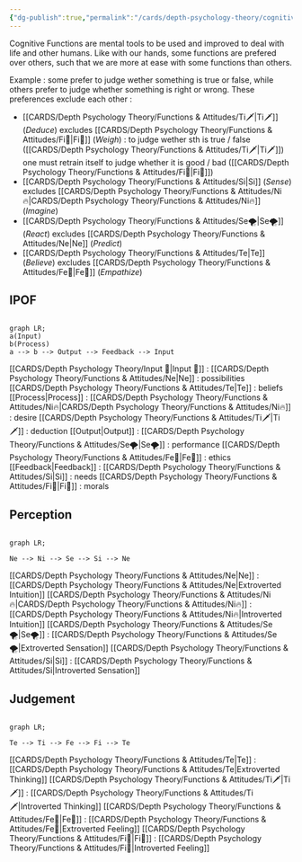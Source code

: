 ```yaml
---
{"dg-publish":true,"permalink":"/cards/depth-psychology-theory/cognitive-functions/","created":"2022-12-27T19:17:15.571+01:00","updated":"2023-04-27T14:16:19.038+02:00"}
---
```



Cognitive Functions are mental tools to be used and improved to deal with life and other humans. 
Like with our hands, some functions are prefered over others, such that we are more at ease with some functions than others. 

Example : some prefer to judge wether something is true or false, while others prefer to judge whether something is right or wrong. 
These preferences exclude each other : 
- [[CARDS/Depth Psychology Theory/Functions & Attitudes/Ti🗡️\|Ti🗡️]] (*Deduce*) excludes [[CARDS/Depth Psychology Theory/Functions & Attitudes/Fi🧭\|Fi🧭]] (*Weigh*) : to judge wether sth is true / false ([[CARDS/Depth Psychology Theory/Functions & Attitudes/Ti🗡️\|Ti🗡️]]) one must retrain itself to judge whether it is good / bad ([[CARDS/Depth Psychology Theory/Functions & Attitudes/Fi🧭\|Fi🧭]])
- [[CARDS/Depth Psychology Theory/Functions & Attitudes/Si\|Si]] (*Sense*) excludes [[CARDS/Depth Psychology Theory/Functions & Attitudes/Ni🔥\|CARDS/Depth Psychology Theory/Functions & Attitudes/Ni🔥]] (*Imagine*) 
- [[CARDS/Depth Psychology Theory/Functions & Attitudes/Se🌪️\|Se🌪️]] (*React*) excludes [[CARDS/Depth Psychology Theory/Functions & Attitudes/Ne\|Ne]] (*Predict*)
- [[CARDS/Depth Psychology Theory/Functions & Attitudes/Te\|Te]] (*Believe*) excludes [[CARDS/Depth Psychology Theory/Functions & Attitudes/Fe💉\|Fe💉]] (*Empathize*) 

## IPOF
```mermaid

graph LR; 
a(Input)
b(Process)
a --> b --> Output --> Feedback --> Input
```

[[CARDS/Depth Psychology Theory/Input 🌊\|Input 🌊]] : 
	[[CARDS/Depth Psychology Theory/Functions & Attitudes/Ne\|Ne]] : possibilities
	[[CARDS/Depth Psychology Theory/Functions & Attitudes/Te\|Te]] : beliefs 
[[Process\|Process]] : 
	[[CARDS/Depth Psychology Theory/Functions & Attitudes/Ni🔥\|CARDS/Depth Psychology Theory/Functions & Attitudes/Ni🔥]] : desire
	[[CARDS/Depth Psychology Theory/Functions & Attitudes/Ti🗡️\|Ti🗡️]] : deduction
[[Output\|Output]] : 
	[[CARDS/Depth Psychology Theory/Functions & Attitudes/Se🌪️\|Se🌪️]] : performance
	[[CARDS/Depth Psychology Theory/Functions & Attitudes/Fe💉\|Fe💉]] : ethics
[[Feedback\|Feedback]] : 
	[[CARDS/Depth Psychology Theory/Functions & Attitudes/Si\|Si]] : needs
	[[CARDS/Depth Psychology Theory/Functions & Attitudes/Fi🧭\|Fi🧭]] : morals

## Perception
```mermaid

graph LR; 

Ne --> Ni --> Se --> Si --> Ne

```

[[CARDS/Depth Psychology Theory/Functions & Attitudes/Ne\|Ne]] : [[CARDS/Depth Psychology Theory/Functions & Attitudes/Ne\|Extroverted Intuition]]
[[CARDS/Depth Psychology Theory/Functions & Attitudes/Ni🔥\|CARDS/Depth Psychology Theory/Functions & Attitudes/Ni🔥]] : [[CARDS/Depth Psychology Theory/Functions & Attitudes/Ni🔥\|Introverted Intuition]]
[[CARDS/Depth Psychology Theory/Functions & Attitudes/Se🌪️\|Se🌪️]] : [[CARDS/Depth Psychology Theory/Functions & Attitudes/Se🌪️\|Extroverted Sensation]]
[[CARDS/Depth Psychology Theory/Functions & Attitudes/Si\|Si]] : [[CARDS/Depth Psychology Theory/Functions & Attitudes/Si\|Introverted Sensation]]

## Judgement
```mermaid

graph LR; 

Te --> Ti --> Fe --> Fi --> Te

```

[[CARDS/Depth Psychology Theory/Functions & Attitudes/Te\|Te]] : [[CARDS/Depth Psychology Theory/Functions & Attitudes/Te\|Extroverted Thinking]] 
[[CARDS/Depth Psychology Theory/Functions & Attitudes/Ti🗡️\|Ti🗡️]] : [[CARDS/Depth Psychology Theory/Functions & Attitudes/Ti🗡️\|Introverted Thinking]]
[[CARDS/Depth Psychology Theory/Functions & Attitudes/Fe💉\|Fe💉]] : [[CARDS/Depth Psychology Theory/Functions & Attitudes/Fe💉\|Extroverted Feeling]]
[[CARDS/Depth Psychology Theory/Functions & Attitudes/Fi🧭\|Fi🧭]] : [[CARDS/Depth Psychology Theory/Functions & Attitudes/Fi🧭\|Introverted Feeling]]

